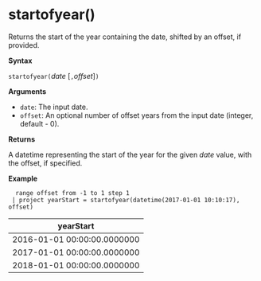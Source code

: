 # startofyear()

Returns the start of the year containing the date, shifted by an offset, if provided.

**Syntax**

`startofyear(`*date* [`,`*offset*]`)`

**Arguments**

* `date`: The input date.
* `offset`: An optional number of offset years from the input date (integer, default - 0). 

**Returns**

A datetime representing the start of the year for the given *date* value, with the offset, if specified.

**Example**

<!-- csl -->
```
  range offset from -1 to 1 step 1
 | project yearStart = startofyear(datetime(2017-01-01 10:10:17), offset) 
```

|yearStart|
|---|
|2016-01-01 00:00:00.0000000|
|2017-01-01 00:00:00.0000000|
|2018-01-01 00:00:00.0000000|